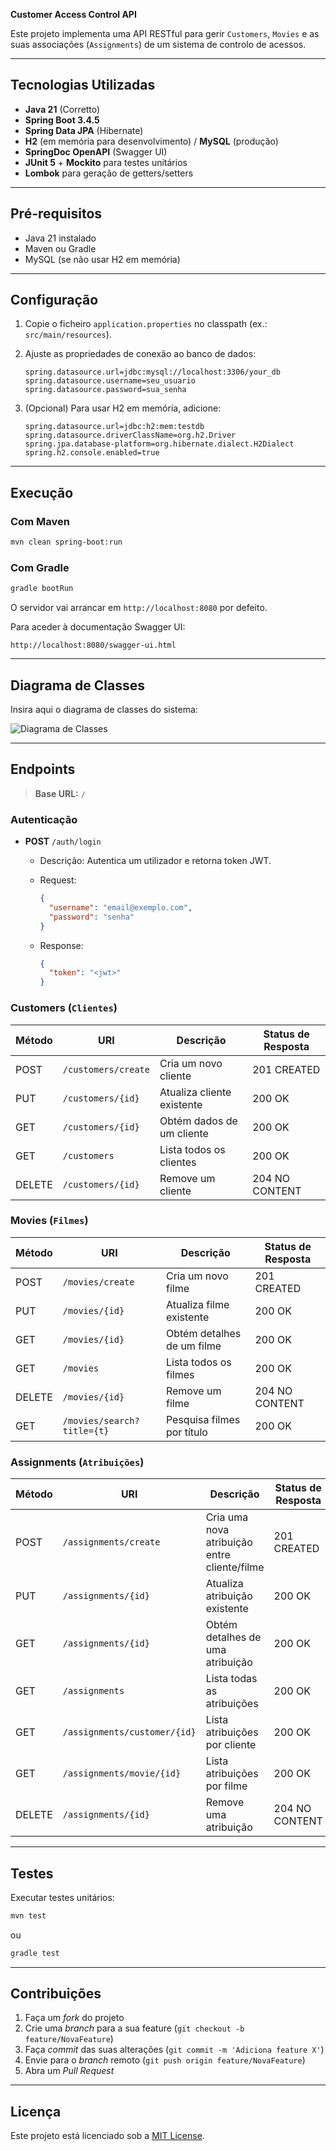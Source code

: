 **Customer Access Control API**

Este projeto implementa uma API RESTful para gerir `Customers`, `Movies` e as suas associações (`Assignments`) de um sistema de controlo de acessos.

---

## Tecnologias Utilizadas

* **Java 21** (Corretto)
* **Spring Boot 3.4.5**
* **Spring Data JPA** (Hibernate)
* **H2** (em memória para desenvolvimento) / **MySQL** (produção)
* **SpringDoc OpenAPI** (Swagger UI)
* **JUnit 5** + **Mockito** para testes unitários
* **Lombok** para geração de getters/setters

---

## Pré-requisitos

* Java 21 instalado
* Maven ou Gradle
* MySQL (se não usar H2 em memória)

---

## Configuração

1. Copie o ficheiro `application.properties` no classpath (ex.: `src/main/resources`).

2. Ajuste as propriedades de conexão ao banco de dados:

   ```properties
   spring.datasource.url=jdbc:mysql://localhost:3306/your_db
   spring.datasource.username=seu_usuario
   spring.datasource.password=sua_senha
   ```

3. (Opcional) Para usar H2 em memória, adicione:

   ```properties
   spring.datasource.url=jdbc:h2:mem:testdb
   spring.datasource.driverClassName=org.h2.Driver
   spring.jpa.database-platform=org.hibernate.dialect.H2Dialect
   spring.h2.console.enabled=true
   ```

---

## Execução

### Com Maven

```bash
mvn clean spring-boot:run
```

### Com Gradle

```bash
gradle bootRun
```

O servidor vai arrancar em `http://localhost:8080` por defeito.

Para aceder à documentação Swagger UI:

```
http://localhost:8080/swagger-ui.html
```

---

## Diagrama de Classes

Insira aqui o diagrama de classes do sistema:

![Diagrama de Classes](src/main/resources/access.png)

---

## Endpoints

> **Base URL:** `/`

### Autenticação

* **POST** `/auth/login`

  * Descrição: Autentica um utilizador e retorna token JWT.
  * Request:

    ```json
    {
      "username": "email@exemplo.com",
      "password": "senha"
    }
    ```
  * Response:

    ```json
    {
      "token": "<jwt>"
    }
    ```

### Customers (`Clientes`)

| Método | URI                 | Descrição                  | Status de Resposta |
| ------ | ------------------- | -------------------------- | ------------------ |
| POST   | `/customers/create` | Cria um novo cliente       | 201 CREATED        |
| PUT    | `/customers/{id}`   | Atualiza cliente existente | 200 OK             |
| GET    | `/customers/{id}`   | Obtém dados de um cliente  | 200 OK             |
| GET    | `/customers`        | Lista todos os clientes    | 200 OK             |
| DELETE | `/customers/{id}`   | Remove um cliente          | 204 NO CONTENT     |

### Movies (`Filmes`)

| Método | URI                        | Descrição                  | Status de Resposta |
| ------ | -------------------------- | -------------------------- | ------------------ |
| POST   | `/movies/create`           | Cria um novo filme         | 201 CREATED        |
| PUT    | `/movies/{id}`             | Atualiza filme existente   | 200 OK             |
| GET    | `/movies/{id}`             | Obtém detalhes de um filme | 200 OK             |
| GET    | `/movies`                  | Lista todos os filmes      | 200 OK             |
| DELETE | `/movies/{id}`             | Remove um filme            | 204 NO CONTENT     |
| GET    | `/movies/search?title={t}` | Pesquisa filmes por título | 200 OK             |

### Assignments (`Atribuições`)

| Método | URI                          | Descrição                                    | Status de Resposta |
| ------ | ---------------------------- | -------------------------------------------- | ------------------ |
| POST   | `/assignments/create`        | Cria uma nova atribuição entre cliente/filme | 201 CREATED        |
| PUT    | `/assignments/{id}`          | Atualiza atribuição existente                | 200 OK             |
| GET    | `/assignments/{id}`          | Obtém detalhes de uma atribuição             | 200 OK             |
| GET    | `/assignments`               | Lista todas as atribuições                   | 200 OK             |
| GET    | `/assignments/customer/{id}` | Lista atribuições por cliente                | 200 OK             |
| GET    | `/assignments/movie/{id}`    | Lista atribuições por filme                  | 200 OK             |
| DELETE | `/assignments/{id}`          | Remove uma atribuição                        | 204 NO CONTENT     |

---

## Testes

Executar testes unitários:

```bash
mvn test
```

ou

```bash
gradle test
```

---

## Contribuições

1. Faça um *fork* do projeto
2. Crie uma *branch* para a sua feature (`git checkout -b feature/NovaFeature`)
3. Faça *commit* das suas alterações (`git commit -m 'Adiciona feature X'`)
4. Envie para o *branch* remoto (`git push origin feature/NovaFeature`)
5. Abra um *Pull Request*

---

## Licença

Este projeto está licenciado sob a [MIT License](LICENSE).

